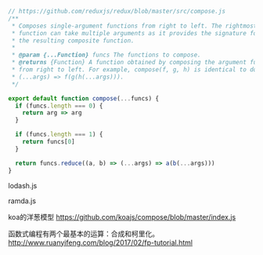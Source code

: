```javascript
// https://github.com/reduxjs/redux/blob/master/src/compose.js
/**
 * Composes single-argument functions from right to left. The rightmost
 * function can take multiple arguments as it provides the signature for
 * the resulting composite function.
 *
 * @param {...Function} funcs The functions to compose.
 * @returns {Function} A function obtained by composing the argument functions
 * from right to left. For example, compose(f, g, h) is identical to doing
 * (...args) => f(g(h(...args))).
 */

export default function compose(...funcs) {
  if (funcs.length === 0) {
    return arg => arg
  }

  if (funcs.length === 1) {
    return funcs[0]
  }

  return funcs.reduce((a, b) => (...args) => a(b(...args)))
}
```

lodash.js

ramda.js

koa的洋葱模型 
https://github.com/koajs/compose/blob/master/index.js

函数式编程有两个最基本的运算：合成和柯里化。  http://www.ruanyifeng.com/blog/2017/02/fp-tutorial.html
